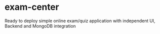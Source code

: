 # exam-center
Ready to deploy simple online exam/quiz application with independent UI, Backend and MongoDB integration
